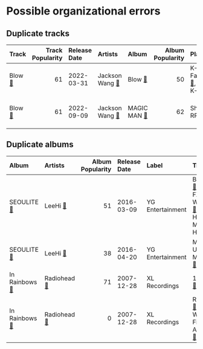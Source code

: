 # Possible organizational errors

## Duplicate tracks

| Track                                                           |   Track Popularity | Release Date   | Artists                                                                  | Album                                                                |   Album Popularity | Playlists                                                                                                                                             | Label                                           | 💚   |
|:----------------------------------------------------------------|-------------------:|:---------------|:-------------------------------------------------------------------------|:---------------------------------------------------------------------|-------------------:|:------------------------------------------------------------------------------------------------------------------------------------------------------|:------------------------------------------------|:----|
| Blow [🔗](https://open.spotify.com/track/0QPPJN3d42PINVAyBPZTC3) |                 61 | 2022-03-31     | Jackson Wang [🔗](https://open.spotify.com/artist/1kfWoWgCugPkyxQP8lkRlY) | Blow [🔗](https://open.spotify.com/album/2y6aTfBouCa2nRJadWq0WX)      |                 50 | K-Pop Favorites [🔗](https://open.spotify.com/playlist/1ZbxKv1noxwZ4zFgRNEFIo),<br>K-Pop [🔗](https://open.spotify.com/playlist/0Xp2gQ9p4VMgt5HauIfIq7) | TEAM WANG records/88rising Music/Warner Records | 💚   |
| Blow [🔗](https://open.spotify.com/track/53WD6QvMGh7wXQVP0U8Rnr) |                 61 | 2022-09-09     | Jackson Wang [🔗](https://open.spotify.com/artist/1kfWoWgCugPkyxQP8lkRlY) | MAGIC MAN [🔗](https://open.spotify.com/album/2VZ4og2ZbwyTQ3X1rbgCe1) |                 62 | Sharon RPD [🔗](https://open.spotify.com/playlist/2WsAAjnlcRAzyPrBDvMYyy)                                                                              | TEAM WANG records/88rising Music/Warner Records |     |

## Duplicate albums

| Album                                                                  | Artists                                                               |   Album Popularity | Release Date   | Label            | Tracks                                                                                                                                                                                                                    | Playlists                                                                                                                                             |
|:-----------------------------------------------------------------------|:----------------------------------------------------------------------|-------------------:|:---------------|:-----------------|:--------------------------------------------------------------------------------------------------------------------------------------------------------------------------------------------------------------------------|:------------------------------------------------------------------------------------------------------------------------------------------------------|
| SEOULITE [🔗](https://open.spotify.com/album/2c41Flo2HQgy0A9P3xuSFf)    | LeeHi [🔗](https://open.spotify.com/artist/7cVZApDoQZpS447nHTsNqu)     |                 51 | 2016-03-09     | YG Entertainment | BREATHE [🔗](https://open.spotify.com/track/6G4z9WbxyEeWdEQTfShACT),<br>FXXK WIT US [🔗](https://open.spotify.com/track/6wj3blmFAG2pNWQ40Yuaq8),<br>HOLD MY HAND [🔗](https://open.spotify.com/track/7bwSMCwF2C4cK2W97H6oCA) | K-Pop Favorites [🔗](https://open.spotify.com/playlist/1ZbxKv1noxwZ4zFgRNEFIo),<br>K-Pop [🔗](https://open.spotify.com/playlist/0Xp2gQ9p4VMgt5HauIfIq7) |
| SEOULITE [🔗](https://open.spotify.com/album/3cGyWEJaQlj7kCdKBCOGeb)    | LeeHi [🔗](https://open.spotify.com/artist/7cVZApDoQZpS447nHTsNqu)     |                 38 | 2016-04-20     | YG Entertainment | MISSING U [🔗](https://open.spotify.com/track/4uk677I1lb0ZPSXGhL2FcA),<br>MY STAR [🔗](https://open.spotify.com/track/42Dl2MOplqImwLoIPMv6Me)                                                                               | K-Pop [🔗](https://open.spotify.com/playlist/0Xp2gQ9p4VMgt5HauIfIq7)                                                                                   |
| In Rainbows [🔗](https://open.spotify.com/album/5vkqYmiPBYLaalcmjujWxK) | Radiohead [🔗](https://open.spotify.com/artist/4Z8W4fKeB5YxbusRsdQVPb) |                 71 | 2007-12-28     | XL Recordings    | 15 Step [🔗](https://open.spotify.com/track/4oXg7xT4ksBxHTx8PcmSXw)                                                                                                                                                        | Check Out Later [🔗](https://open.spotify.com/playlist/2FgMW8NMJOZgvHtvDOWBCe)                                                                         |
| In Rainbows [🔗](https://open.spotify.com/album/7eyQXxuf2nGj9d2367Gi5f) | Radiohead [🔗](https://open.spotify.com/artist/4Z8W4fKeB5YxbusRsdQVPb) |                  0 | 2007-12-28     | XL Recordings    | Reckoner [🔗](https://open.spotify.com/track/56Z7hbyMrndw1naxb6I5Oi),<br>Weird Fishes/ Arpeggi [🔗](https://open.spotify.com/track/4Iyo50UoYhuuYORMLrGDci)                                                                  | Indie/Alternative [🔗](https://open.spotify.com/playlist/4Xh0xXGeyxbMXBDsxluPsa)                                                                       |
